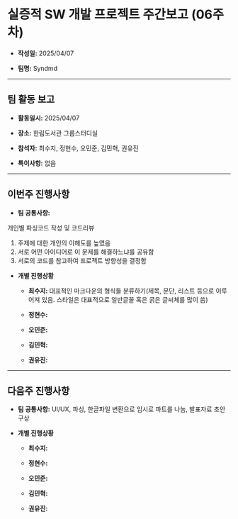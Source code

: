 # 실증적 SW 개발 프로젝트 주간보고 (06주차)
- **작성일:** 2025/04/07

- **팀명:** Syndmd

***

## 팀 활동 보고
- **활동일시:** 2025/04/07

- **장소:** 한림도서관 그룹스터디실

- **참석자:** 최수지, 정현수, 오민준, 김민혁, 권유진

- **특이사항:** 없음

***

## 이번주 진행사항
- **팀 공통사항:**

개인별 파싱코드 작성 및 코드리뷰
1. 주제에 대한 개인의 이해도를 높였음
2. 서로 어떤 아이디어로 이 문제를 해결하느냐를 공유함
3. 서로의 코드를 참고하여 프로젝트 방향성을 결정함

- **개별 진행상황**

  - **최수지:** 대표적인 마크다운의 형식들 분류하기(제목, 문단, 리스트 등으로 이루어져 있음. 스타일은 대표적으로 일반글꼴 혹은 굵은 글씨체를 많이 씀)

  - **정현수:** 

  - **오민준:** 

  - **김민혁:** 

  - **권유진:** 

***

## 다음주 진행사항
- **팀 공통사항:** UI/UX, 파싱, 한글파일 변환으로 임시로 파트를 나눔, 발표자료 초안 구상

- **개별 진행상황** 

  - **최수지:** 

  - **정현수:** 

  - **오민준:** 

  - **김민혁:** 

  - **권유진:** 
